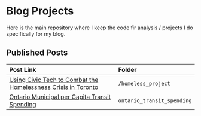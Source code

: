 # Blog Projects

Here is the main repository where I keep the code fir analysis / projects I do specifically for my blog.

## Published Posts

| Post Link     | Folder       |
|:------------- |:-------------|
| [Using Civic Tech to Combat the Homelessness Crisis in Toronto ](http://joshualoong.com/2018/02/07/Using-Civic-Tech-to-Combat-the-Homelessness-Crisis-in-Toronto/)   | ```/homeless_project```     |
| [Ontario Municipal per Capita Transit Spending ](http://joshualoong.com/2018/03/27/Ontario-Municipal-per-Capita-Transit-Spending/) | ```ontario_transit_spending```    |
